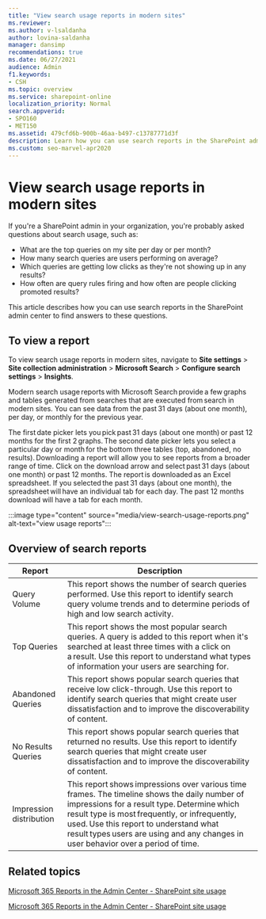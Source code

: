 ```yaml
---
title: "View search usage reports in modern sites"
ms.reviewer: 
ms.author: v-lsaldanha
author: lovina-saldanha
manager: dansimp
recommendations: true
ms.date: 06/27/2021
audience: Admin
f1.keywords:
- CSH
ms.topic: overview
ms.service: sharepoint-online
localization_priority: Normal
search.appverid:
- SPO160
- MET150
ms.assetid: 479cfd6b-900b-46aa-b497-c13787771d3f
description: Learn how you can use search reports in the SharePoint admin center.  
ms.custom: seo-marvel-apr2020
---
```


# View search usage reports in modern sites

If you're a SharePoint admin in your organization, you're probably asked questions about search usage, such as:

- What are the top queries on my site per day or per month? 
- How many search queries are users performing on average? 
- Which queries are getting low clicks as they're not showing up in any results?
- How often are query rules firing and how often are people clicking promoted results?

This article describes how you can use search reports in the SharePoint admin center to find answers to these questions.

## To view a report

To view search usage reports in modern sites, navigate to **Site settings** > **Site collection administration** > **Microsoft Search** > **Configure search settings** > **Insights**. 

Modern search usage reports with Microsoft Search provide a few graphs and tables generated from searches that are executed from search in modern sites. You can see data from the past 31 days (about one month), per day, or monthly for the previous year.  

The first date picker lets you pick past 31 days (about one month) or past 12 months for the first 2 graphs. The second date picker lets you select a particular day or month for the bottom three tables (top, abandoned, no results). Downloading a report will allow you to see reports from a broader range of time. Click on the download arrow and select past 31 days (about one month) or past 12 months. The report is downloaded as an Excel spreadsheet. If you selected the past 31 days (about one month), the spreadsheet will have an individual tab for each day. The past 12 months download will have a tab for each month.  

:::image type="content" source="media/view-search-usage-reports.png" alt-text="view usage reports":::

## Overview of search reports 


|Report    |Description    |
|---------|---------|
|Query Volume     |  This report shows the number of search queries performed. Use this report to identify search query volume trends and to determine periods of high and low search activity.|
|Top Queries       |  This report shows the most popular search queries. A query is added to this report when it's searched at least three times with a click on a result. Use this report to understand what types of information your users are searching for.|
|Abandoned Queries   |  This report shows popular search queries that receive low click-through. Use this report to identify search queries that might create user dissatisfaction and to improve the discoverability of content.|
|No Results Queries     |  This report shows popular search queries that returned no results. Use this report to identify search queries that might create user dissatisfaction and to improve the discoverability of content.|
|Impression distribution     |   This report shows impressions over various time frames. The timeline shows the daily number of impressions for a result type. Determine which result type is most frequently, or infrequently, used. Use this report to understand what result types users are using and any changes in user behavior over a period of time.       |

## Related topics

[Microsoft 365 Reports in the Admin Center - SharePoint site usage](/microsoft-365/admin/activity-reports/sharepoint-site-usage-ww?view=o365-worldwide&preserve-view=true)

[Microsoft 365 Reports in the Admin Center - SharePoint site usage](/microsoft-365/admin/activity-reports/sharepoint-activity-ww?view=o365-worldwide&preserve-view=true) 

